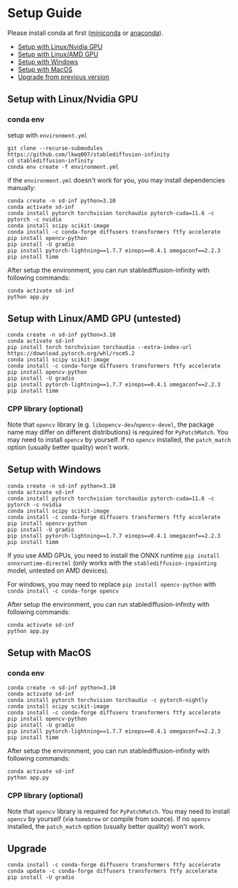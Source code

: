 # Setup Guide

Please install conda at first ([miniconda](https://docs.conda.io/en/latest/miniconda.html) or [anaconda](https://docs.anaconda.com/anaconda/install/)). 

- [Setup with Linux/Nvidia GPU](#linux)
- [Setup with Linux/AMD GPU](#linux-amd)
- [Setup with Windows](#windows-nvidia)
- [Setup with MacOS](#macos)
- [Upgrade from previous version](#upgrade)

## Setup with Linux/Nvidia GPU <a name="linux"></a>

### conda env
setup with `environment.yml`
```
git clone --recurse-submodules https://github.com/lkwq007/stablediffusion-infinity
cd stablediffusion-infinity
conda env create -f environment.yml
```

if the `environment.yml` doesn't work for you, you may install dependencies manually: 
```
conda create -n sd-inf python=3.10
conda activate sd-inf
conda install pytorch torchvision torchaudio pytorch-cuda=11.6 -c pytorch -c nvidia
conda install scipy scikit-image
conda install -c conda-forge diffusers transformers ftfy accelerate
pip install opencv-python
pip install -U gradio
pip install pytorch-lightning==1.7.7 einops==0.4.1 omegaconf==2.2.3
pip install timm
```

After setup the environment, you can run stablediffusion-infinity with following commands:
```
conda activate sd-inf
python app.py
```

## Setup with Linux/AMD GPU <a name="linux-amd"></a> (untested)

```
conda create -n sd-inf python=3.10
conda activate sd-inf
pip install torch torchvision torchaudio --extra-index-url https://download.pytorch.org/whl/rocm5.2
conda install scipy scikit-image
conda install -c conda-forge diffusers transformers ftfy accelerate
pip install opencv-python
pip install -U gradio
pip install pytorch-lightning==1.7.7 einops==0.4.1 omegaconf==2.2.3
pip install timm
```


### CPP library (optional)

Note that `opencv` library (e.g. `libopencv-dev`/`opencv-devel`, the package name may differ on different distributions) is required for `PyPatchMatch`. You may need to install `opencv` by yourself. If no `opencv` installed, the `patch_match` option (usually better quality) won't work. 

## Setup with Windows <a name="windows"></a>


```
conda create -n sd-inf python=3.10
conda activate sd-inf
conda install pytorch torchvision torchaudio pytorch-cuda=11.6 -c pytorch -c nvidia
conda install scipy scikit-image
conda install -c conda-forge diffusers transformers ftfy accelerate
pip install opencv-python
pip install -U gradio
pip install pytorch-lightning==1.7.7 einops==0.4.1 omegaconf==2.2.3
pip install timm
```

If you use AMD GPUs, you need to install the ONNX runtime `pip install onnxruntime-directml` (only works with the `stablediffusion-inpainting` model, untested on AMD devices). 

For windows, you may need to replace `pip install opencv-python` with `conda install -c conda-forge opencv`

After setup the environment, you can run stablediffusion-infinity with following commands:
```
conda activate sd-inf
python app.py
```
## Setup with MacOS <a name="macos"></a>

### conda env
```
conda create -n sd-inf python=3.10
conda activate sd-inf
conda install pytorch torchvision torchaudio -c pytorch-nightly
conda install scipy scikit-image
conda install -c conda-forge diffusers transformers ftfy accelerate
pip install opencv-python
pip install -U gradio
pip install pytorch-lightning==1.7.7 einops==0.4.1 omegaconf==2.2.3
pip install timm
```

After setup the environment, you can run stablediffusion-infinity with following commands:
```
conda activate sd-inf
python app.py
```
### CPP library (optional)

Note that `opencv` library is required for `PyPatchMatch`. You may need to install `opencv` by yourself (via `homebrew` or compile from source). If no `opencv` installed, the `patch_match` option (usually better quality) won't work. 

## Upgrade <a name="upgrade"></a>

```
conda install -c conda-forge diffusers transformers ftfy accelerate
conda update -c conda-forge diffusers transformers ftfy accelerate
pip install -U gradio
```